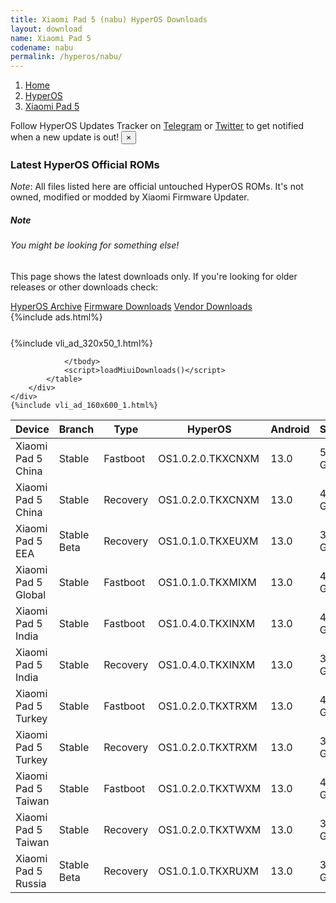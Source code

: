 ```yaml
---
title: Xiaomi Pad 5 (nabu) HyperOS Downloads
layout: download
name: Xiaomi Pad 5
codename: nabu
permalink: /hyperos/nabu/
---
```

<nav aria-label="breadcrumb">
    <ol class="breadcrumb">
        <li class="breadcrumb-item"><a href="/">Home</a></li>
        <li class="breadcrumb-item"><a href="/hyperos/">HyperOS</a></li>
        <li class="breadcrumb-item active" aria-current="page"><a href="/hyperos/nabu/">Xiaomi Pad 5</a></li>
    </ol>
</nav>
<div class="alert alert-primary alert-dismissible fade show" role="alert">
    Follow HyperOS Updates Tracker on <a href="https://t.me/MIUIUpdatesTracker" class="alert-link">Telegram</a>
     or <a href="https://twitter.com/MiFwUpdater" class="alert-link">Twitter</a> to get notified when a new update is out!
    <button type="button" class="close" data-dismiss="alert" aria-label="Close">
        <span aria-hidden="true">&times;</span>
    </button>
</div>

### Latest HyperOS Official ROMs
*Note*: All files listed here are official untouched HyperOS ROMs. It's not owned, modified or modded by Xiaomi Firmware Updater.
<div class="card">
  <div class="card-body">
    <h5 class="card-title">Note</h5>
    <h6 class="card-subtitle mb-2 text-muted">You might be looking for something else!</h6>
    <p class="card-text">This page shows the latest downloads only.
     If you're looking for older releases or other downloads check:</p>
    <a href="/archive/hyperos/nabu/" class="card-link">HyperOS Archive</a>
    <a href="/firmware/nabu/" class="card-link">Firmware Downloads</a>
    <a href="/vendor/nabu/" class="card-link">Vendor Downloads</a>
  </div>
</div>
{%include ads.html%}
<div class="row justify-content-center">
    <div class="col-10">
        <div class="table-responsive-md" style="margin-top: 25px;">
            {%include vli_ad_320x50_1.html%}
            <table id="miui" class="display dt-responsive nowrap compact table table-striped table-hover table-sm">
                <thead class="thead-dark">
                    <tr>
                        <th data-ref="device">Device</th>
                        <th data-ref="branch">Branch</th>
                        <th data-ref="type">Type</th>
                        <th data-ref="miui">HyperOS</th>
                        <th data-ref="android">Android</th>
                        <th data-ref="size">Size</th>
                        <th data-ref="size">Date</th>
                        <th data-ref="link">Link</th>
                    </tr>
                </thead>
                <tbody>
                <tr><td>Xiaomi Pad 5 China</td><td>Stable</td><td>Fastboot</td><td>OS1.0.2.0.TKXCNXM</td><td>13.0</td><td>5.2 GB</td><td>2024-02-21</td><td><a href="/hyperos/nabu/stable/OS1.0.2.0.TKXCNXM/">Download</a></td></tr>
<tr><td>Xiaomi Pad 5 China</td><td>Stable</td><td>Recovery</td><td>OS1.0.2.0.TKXCNXM</td><td>13.0</td><td>4.3 GB</td><td>2024-02-28</td><td><a href="/hyperos/nabu/stable/OS1.0.2.0.TKXCNXM/">Download</a></td></tr>
<tr><td>Xiaomi Pad 5 EEA</td><td>Stable Beta</td><td>Recovery</td><td>OS1.0.1.0.TKXEUXM</td><td>13.0</td><td>3.7 GB</td><td>2024-04-07</td><td><a href="/hyperos/nabu/stable beta/OS1.0.1.0.TKXEUXM/">Download</a></td></tr>
<tr><td>Xiaomi Pad 5 Global</td><td>Stable</td><td>Fastboot</td><td>OS1.0.1.0.TKXMIXM</td><td>13.0</td><td>4.4 GB</td><td>2024-03-05</td><td><a href="/hyperos/nabu/stable/OS1.0.1.0.TKXMIXM/">Download</a></td></tr>
<tr><td>Xiaomi Pad 5 India</td><td>Stable</td><td>Fastboot</td><td>OS1.0.4.0.TKXINXM</td><td>13.0</td><td>4.3 GB</td><td>2024-03-18</td><td><a href="/hyperos/nabu/stable/OS1.0.4.0.TKXINXM/">Download</a></td></tr>
<tr><td>Xiaomi Pad 5 India</td><td>Stable</td><td>Recovery</td><td>OS1.0.4.0.TKXINXM</td><td>13.0</td><td>3.7 GB</td><td>2024-04-07</td><td><a href="/hyperos/nabu/stable/OS1.0.4.0.TKXINXM/">Download</a></td></tr>
<tr><td>Xiaomi Pad 5 Turkey</td><td>Stable</td><td>Fastboot</td><td>OS1.0.2.0.TKXTRXM</td><td>13.0</td><td>4.4 GB</td><td>2024-03-15</td><td><a href="/hyperos/nabu/stable/OS1.0.2.0.TKXTRXM/">Download</a></td></tr>
<tr><td>Xiaomi Pad 5 Turkey</td><td>Stable</td><td>Recovery</td><td>OS1.0.2.0.TKXTRXM</td><td>13.0</td><td>3.7 GB</td><td>2024-04-10</td><td><a href="/hyperos/nabu/stable/OS1.0.2.0.TKXTRXM/">Download</a></td></tr>
<tr><td>Xiaomi Pad 5 Taiwan</td><td>Stable</td><td>Fastboot</td><td>OS1.0.2.0.TKXTWXM</td><td>13.0</td><td>4.3 GB</td><td>2024-03-15</td><td><a href="/hyperos/nabu/stable/OS1.0.2.0.TKXTWXM/">Download</a></td></tr>
<tr><td>Xiaomi Pad 5 Taiwan</td><td>Stable</td><td>Recovery</td><td>OS1.0.2.0.TKXTWXM</td><td>13.0</td><td>3.5 GB</td><td>2024-04-10</td><td><a href="/hyperos/nabu/stable/OS1.0.2.0.TKXTWXM/">Download</a></td></tr>
<tr><td>Xiaomi Pad 5 Russia</td><td>Stable Beta</td><td>Recovery</td><td>OS1.0.1.0.TKXRUXM</td><td>13.0</td><td>3.7 GB</td><td>2024-04-10</td><td><a href="/hyperos/nabu/stable beta/OS1.0.1.0.TKXRUXM/">Download</a></td></tr>

                </tbody>
                <script>loadMiuiDownloads()</script>
            </table>
        </div>
    </div>
    {%include vli_ad_160x600_1.html%}
</div>
